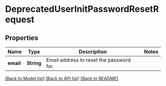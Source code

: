 # DeprecatedUserInitPasswordResetRequest

## Properties

Name | Type | Description | Notes
------------ | ------------- | ------------- | -------------
**email** | **String** | Email address to reset the password for. | 

[[Back to Model list]](../README.md#documentation-for-models) [[Back to API list]](../README.md#documentation-for-api-endpoints) [[Back to README]](../README.md)



